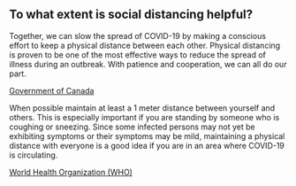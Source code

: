 ## To what extent is social distancing helpful?

Together, we can slow the spread of COVID-19 by making a conscious effort to keep a physical distance between each other. Physical distancing is proven to be one of the most effective ways to reduce the spread of illness during an outbreak. With patience and cooperation, we can all do our part.

[Government of Canada](https://www.canada.ca/en/public-health/services/publications/diseases-conditions/social-distancing.html)

When possible maintain at least a 1 meter distance between yourself and others. This is especially important if you are standing by someone who is coughing or sneezing.  Since some infected persons may not yet be exhibiting symptoms or their symptoms may be mild, maintaining a physical distance with everyone is a good idea if you are in an area where COVID-19 is circulating. 

[World Health Organization (WHO)](https://www.who.int/emergencies/diseases/novel-coronavirus-2019/question-and-answers-hub/q-a-detail/q-a-coronaviruses#)
